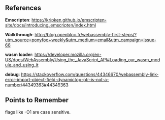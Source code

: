 ## References

__Emscripten__: https://kripken.github.io/emscripten-site/docs/introducing_emscripten/index.html

__Walkthrough__: http://blog.openbloc.fr/webassembly-first-steps/?utm_source=ponyfoo+weekly&utm_medium=email&utm_campaign=issue-66

__wasm loader__: https://developer.mozilla.org/en-US/docs/WebAssembly/Using_the_JavaScript_API#Loading_our_wasm_module_and_using_it

__debug__: https://stackoverflow.com/questions/44346670/webassembly-link-error-import-object-field-dynamictop-ptr-is-not-a-number/44349363#44349363

## Points to Remember

flags like -O1 are case sensitive.
